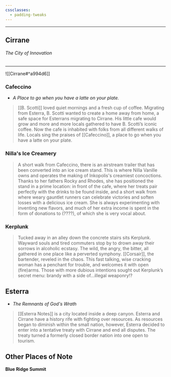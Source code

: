 ```yaml
---
cssclasses:
  - padding-tweaks
---
```

---

## Cirrane
###### *The City of Innovation*
---
![[Cirrane#^a994d6]]

### Cafeccino
- *A Place to go when you have a latte on your plate.*

> [[B. Scotti]] loved quiet mornings and a fresh cup of coffee. Migrating from Esterra, B. Scotti wanted to create a home away from home, a safe space for Esterrans migrating to Cirrane. His little cafe would grow and more and more locals gathered to have B. Scotti’s iconic coffee. Now the cafe is inhabited with folks from all different walks of life. Locals sing the praises of [[Cafeccino]], a place to go when you have a latte on your plate.

### Nilla's Ice Creamery 
> A short walk from Cafeccino, there is an airstream trailer that has been converted into an ice cream stand. This is where Nilla Vanille owns and operates the making of Inkopolis's creamiest concoctions. Thanks to her fathers Rocky and Rhodes, she has positioned the stand in a prime location: in front of the cafe, where her treats pair perfectly with the drinks to be found inside, and a short walk from where weary gauntlet runners can celebrate victories and soften losses with a delicious ice cream. She is always experimenting with inventing new flavors, and much of her extra income is spent in the form of donations to (????), of which she is very vocal about. 

### Kerplunk 
> Tucked away in an alley down the concrete stairs sits Kerplunk. Wayward souls and tired commuters stop by to drown away their sorrows in alcoholic ecstasy. The wild, the angry, the bitter, all gathered in one place like a perverted symphony. [[Corsair]], the bartender, reveled in the chaos. This fast talking, wise cracking woman has a penchant for trouble, and welcomes it with open (fire)arms. Those with more dubious intentions sought out Kerplunk’s secret menu: brandy with a side of…illegal weaponry!?

## Esterra
- *The Remnants of God's Wrath*

> [[Esterra Notes]] is a city located inside a deep canyon. Esterra and Cirrane have a history rife with fighting over resources. As resources began to diminish within the small nation, however, Esterra decided to enter into a tentative treaty with Cirrane and end all disputes. The treaty turned a formerly closed border nation into one open to tourism.

## Other Places of Note

**Blue Ridge Summit**
> 



